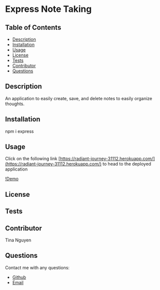 
# Express Note Taking
## Table of Contents
* [Description](#description)
* [Installation](#installation)
* [Usage](#Usage)
* [License](#License)
* [Tests](#Tests)
* [Contributor](#Contributor)
* [Questions](#Questions)

## Description 
An application to easily create, save, and delete notes to easily organize thoughts. 

## Installation
npm i express

## Usage
Click on the following link [https://radiant-journey-31112.herokuapp.com/](https://radiant-journey-31112.herokuapp.com/) 
to head to the deployed application

[!Demo](https://raw.githubusercontent.com/ohwhytina/Express-Note-Taking/main/Demo/Note%20Taker.gif)

## License


## Tests


## Contributor
Tina Nguyen

## Questions 
Contact me with any questions: 
* [Github](https://github.com/ohwhytina)
* [Email](mailto:nguyentinaca@yahoo.com)
